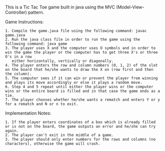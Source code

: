 This is a Tic Tac Toe game built in java using the MVC (Model-View-Controller) pattern.

Game Instructions:

	1. Compile the game.java file using the following command: javac game.java
	2. Run the java class file in order to run the game using the following command: java game
	3. The player uses X and the computer uses O symbols and in order to win the game the player or the computer has to get three X's or three O's in a row
	   either horizontally, vertically or diagonally.
	4. The player enters the row and column numbers (0, 1, 2) of the slot on the board that he/she wants to draw the X on (row first and then the column).
	5. The computer sees if it can win or prevent the player from winning and plays its move accordingly or else it plays a random move.
	6. Step 4 and 5 repeat until either the player wins or the computer wins or the entire board is filled and in that case the game ends as a tie.
	7. The player chooses whether he/she wants a rematch and enters Y or y for a rematch and N or n to exit.



Implementation Notes:

	1. If the player enters coordinates of a box which is already filled or is not on the board, the game outputs an error and he/she can try again.
	2. The player can't exit in the middle of a game.
	3. The player should only enter numbers for the rows and columns (no characters), otherwise the game will crash.



